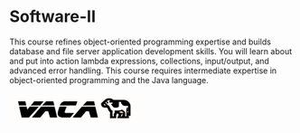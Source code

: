 # Software-II
This course refines object-oriented programming expertise and builds database and file server application development skills. You will learn about and put into action lambda expressions, collections, input/output, and advanced error handling. This course requires intermediate expertise in object-oriented programming and the Java language.



![VACA logo](https://github.com/jbelian/WGU-Software-II/blob/main/resources/vaca_logo_white.png)

